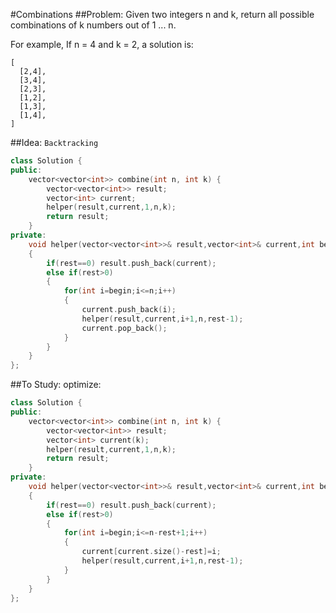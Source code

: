 #Combinations
##Problem:
Given two integers n and k, return all possible combinations of k numbers out of 1 ... n.

For example,
If n = 4 and k = 2, a solution is:
```
[
  [2,4],
  [3,4],
  [2,3],
  [1,2],
  [1,3],
  [1,4],
]
```
##Idea:
`Backtracking`
```cpp
class Solution {
public:
    vector<vector<int>> combine(int n, int k) {
        vector<vector<int>> result;
        vector<int> current;
        helper(result,current,1,n,k);
        return result;
    }
private:
    void helper(vector<vector<int>>& result,vector<int>& current,int begin,int n,int rest)
    {
        if(rest==0) result.push_back(current);
        else if(rest>0)
        {
            for(int i=begin;i<=n;i++)
            {
                current.push_back(i);
                helper(result,current,i+1,n,rest-1);
                current.pop_back();
            }
        }
    }
};
```
##To Study:
optimize:
```cpp
class Solution {
public:
    vector<vector<int>> combine(int n, int k) {
        vector<vector<int>> result;
        vector<int> current(k);
        helper(result,current,1,n,k);
        return result;
    }
private:
    void helper(vector<vector<int>>& result,vector<int>& current,int begin,int n,int rest)
    {
        if(rest==0) result.push_back(current);
        else if(rest>0)
        {
            for(int i=begin;i<=n-rest+1;i++)
            {
                current[current.size()-rest]=i;
                helper(result,current,i+1,n,rest-1);
            }
        }
    }
};
```